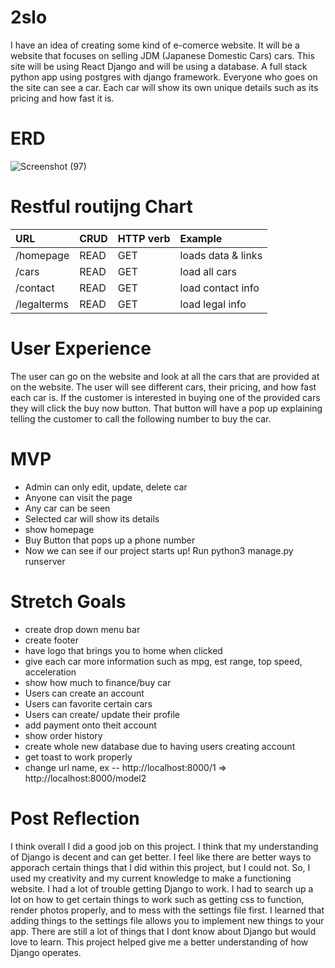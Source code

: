 # 2slo

I have an idea of creating some kind of e-comerce website. It will be a website that focuses on selling JDM (Japanese Domestic Cars) cars. This site will be using React Django and will be using a database. A full stack python app using postgres with django framework. Everyone who goes on the site can see a car. Each car will show its own unique details such as its pricing and how fast it is. 


# ERD

![Screenshot (97)](https://user-images.githubusercontent.com/115588595/218184637-2c0d0602-21bf-45a1-9800-052d9c710579.png)


# Restful routijng Chart

| URL            | CRUD   | HTTP verb | Example            |
|:-------------- | ------ |:--------- |:-------------------|
| /homepage      | READ   | GET       | loads data & links |
| /cars          | READ   | GET       | load all cars      |
| /contact   | READ  |  GET  | load contact info   |
| /legalterms  | READ  | GET  | load legal info  |

# User Experience 

The user can go on the website and look at all the cars that are provided at on the website. The user will see different cars, their pricing, and how fast each car is. If the customer is interested in buying one of the provided cars they will click the buy now button. That button will have a pop up explaining telling the customer to call the following number to buy the car. 


# MVP

- Admin can only edit, update, delete car
- Anyone can visit the page
- Any car can be seen
- Selected car will show its details
- show homepage
- Buy Button that pops up a phone number
- Now we can see if our project starts up! Run python3 manage.py runserver

# Stretch Goals

- create drop down menu bar
- create footer
- have logo that brings you to home when clicked
- give each car more information such as mpg, est range, top speed, acceleration
- show how much to finance/buy car
- Users can create an account
- Users can favorite certain cars
- Users can create/ update their profile
- add payment onto theit account
- show order history 
- create whole new database due to having users creating account
- get toast to work properly
- change url name, ex -- http://localhost:8000/1 => http://localhost:8000/model2

# Post Reflection
I think overall I did a good job on this project. I think that my understanding  of Django is decent and can get better. I feel like there are better ways to apporach certain things that I did within this project, but I could not. So, I used my creativity and my current knowledge to make a functioning website. I had a lot of trouble getting Django to work. I had to search up a lot on how to get certain things to work such as getting css to function, render photos properly, and to mess with the settings file first. I learned that adding things to the settings file allows you to implement new things to your app. There are still a lot of things that I dont know about Django but would love to learn. This project helped give me a better understanding of how Django operates. 
